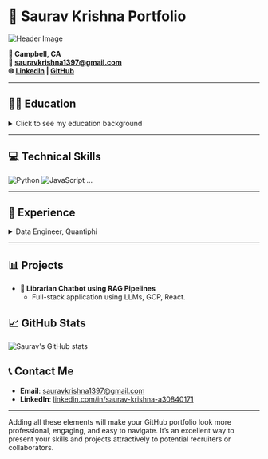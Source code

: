 # 🌟 Saurav Krishna Portfolio

![Header Image](./images/header.png)

**📍 Campbell, CA**  
**📧 [sauravkrishna1397@gmail.com](mailto:sauravkrishna1397@gmail.com)**  
**🌐 [LinkedIn](https://linkedin.com/in/saurav-krishna-a30840171) | [GitHub](https://github.com/Saurav139)**

---

## 🧑‍🎓 Education
<details>
  <summary>Click to see my education background</summary>

  ### 🎓 MS in Data Science
  **Northeastern University** (Sep 2022 - May 2024)  
  **Relevant Coursework**: Supervised Machine Learning, Algorithms, Natural Language Processing

  ### 🎓 BE in Electronics and Communication
  **Ramaiah Institute of Technology** (Aug 2015 - Jun 2019)  
  **Relevant Courses**: Digital Signal Processing, Object-Oriented Programming, Data Structures and Algorithms
</details>

---

## 💻 Technical Skills

![Python](https://img.shields.io/badge/-Python-3776AB?style=flat-square&logo=python&logoColor=white)
![JavaScript](https://img.shields.io/badge/-JavaScript-F7DF1E?style=flat-square&logo=javascript&logoColor=black)
...

---

## 💼 Experience

<details>
  <summary>Data Engineer, Quantiphi</summary>
  **Quantiphi, Bengaluru, India**  
  **July 2019 - July 2022**  
  - Built ETL pipeline for 50 million medical images.
  - Created deep learning models for hemorrhage detection.
</details>

---

## 📊 Projects
- **🤖 Librarian Chatbot using RAG Pipelines**
  - Full-stack application using LLMs, GCP, React.

## 📈 GitHub Stats
![Saurav's GitHub stats](https://github-readme-stats.vercel.app/api?username=Saurav139&show_icons=true&theme=radical)

## 📞 Contact Me
- **Email**: [sauravkrishna1397@gmail.com](mailto:sauravkrishna1397@gmail.com)
- **LinkedIn**: [linkedin.com/in/saurav-krishna-a30840171](https://linkedin.com/in/saurav-krishna-a30840171)

---

Adding all these elements will make your GitHub portfolio look more professional, engaging, and easy to navigate. It’s an excellent way to present your skills and projects attractively to potential recruiters or collaborators.
